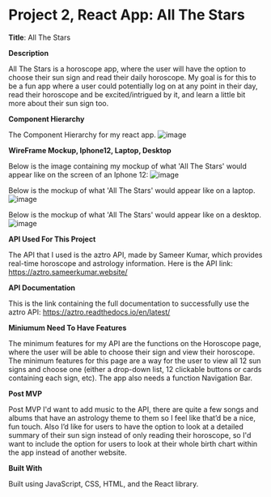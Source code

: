 # Project 2, React App: All The Stars

**Title**: All The Stars

**Description**

All The Stars is a horoscope app, where the user will have the option to choose their sun sign and read their daily horoscope. My goal is for this to be a fun app where a user could potentially log on at any point in their day, read their horoscope and be excited/intrigued by it, and learn a little bit more about their sun sign too.

**Component Hierarchy**

The Component Hierarchy for my react app.
![image](https://user-images.githubusercontent.com/105788615/180797012-b8a6b883-dd96-49cc-a46c-6dbdcbae9e78.png)


**WireFrame Mockup, Iphone12, Laptop, Desktop**

Below is the image containing my mockup of what 'All The Stars' would appear like on the screen of an Iphone 12: ![image](https://user-images.githubusercontent.com/105788615/180793409-be40611f-c0dc-4256-8d08-931058338715.png)


Below is the mockup of what 'All The Stars' would appear like on a laptop.
![image](https://user-images.githubusercontent.com/105788615/180792991-66a3c73b-cc30-471f-a42f-b5877669a292.png)


Below is the mockup of what 'All The Stars' would appear like on a desktop.
![image](https://user-images.githubusercontent.com/105788615/180795523-2ece1e55-99be-47b5-adcb-2af4dc0ded5b.png)


**API Used For This Project**

The API that I used is the aztro API, made by Sameer Kumar, which provides real-time horoscope and astrology information. Here is the API link: https://aztro.sameerkumar.website/

**API Documentation**

This is the link containing the full documentation to successfully use the aztro API: https://aztro.readthedocs.io/en/latest/

**Miniumum Need To Have Features**

The minimum features for my API are the functions on the Horoscope page, where the user will be able to choose their sign and view their horoscope. The minimum features for this page are a way for the user to view all 12 sun signs and choose one (either a drop-down list, 12 clickable buttons or cards containing each sign, etc). The app also needs a function Navigation Bar.

**Post MVP**

Post MVP I'd  want to add music to the API, there are quite a few songs and albums that have an astrology theme to them so I feel like that’d be a nice, fun touch. Also I’d like for users to have the option to look at a detailed summary of their sun sign instead of only reading their horoscope, so I'd want to include the option for users to look at their whole birth chart within the app instead of another website.


**Built With**

Built using JavaScript, CSS, HTML, and the React library.
